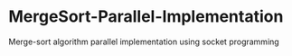 # MergeSort-Parallel-Implementation
Merge-sort algorithm parallel implementation using socket programming
